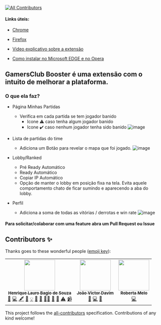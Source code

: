 <!-- ALL-CONTRIBUTORS-BADGE:START - Do not remove or modify this section -->
[![All Contributors](https://img.shields.io/badge/all_contributors-3-orange.svg?style=flat-square)](#contributors-)
<!-- ALL-CONTRIBUTORS-BADGE:END -->

#### Links úteis:
* [Chrome](https://chrome.google.com/webstore/detail/gamersclub-booster/dahnmmlhchpmmlgebpkpaofbefjdlpin)

* [Firefox](https://addons.mozilla.org/pt-BR/firefox/addon/gamersclub-booster/)

* [Video explicativo sobre a extensão](https://youtu.be/nmxw6xjsIjc)

* [Como instalar no Microsoft EDGE e no Opera](https://youtu.be/rELLprJ15ug)

## GamersClub Booster é uma extensão com o intuito de melhorar a plataforma.

### O que ela faz?
- Página Minhas Partidas
  - Verifica em cada partida se tem jogador banido
    - Icone :warning: caso tenha algum jogador banido
    - Icone ✔️ caso nenhum jogador tenha sido banido
    ![image](https://user-images.githubusercontent.com/1070818/107768732-ad0d4180-6d15-11eb-93d6-9ce156ecdad5.png)

- Lista de partidas do time  
  - Adiciona um Botão para revelar o mapa que foi jogado.
  ![image](https://user-images.githubusercontent.com/1070818/107768870-dc23b300-6d15-11eb-9499-c32a7fdd732b.png)

- Lobby/Ranked  
  - Pré Ready Automático
  - Ready Automático
  - Copiar IP Automático
  - Opção de manter o lobby em posição fixa na tela. Evita aquele comportamento chato de ficar sumindo e aparecendo a aba do lobby.

- Perfil
  - Adiciona a soma de todas as vitórias / derrotas e win rate
  ![image](https://user-images.githubusercontent.com/1070818/107776850-e13a2f80-6d20-11eb-9f2e-84f7fb38ead5.png)

#### Para solicitar/colaborar com uma feature abra um Pull Request ou Issue

## Contributors ✨

Thanks goes to these wonderful people ([emoji key](https://allcontributors.org/docs/en/emoji-key)):

<!-- ALL-CONTRIBUTORS-LIST:START - Do not remove or modify this section -->
<!-- prettier-ignore-start -->
<!-- markdownlint-disable -->
<table>
  <tr>
    <td align="center"><a href="https://github.com/henriquelbsouza"><img src="https://avatars.githubusercontent.com/u/1070818?v=4?s=100" width="100px;" alt=""/><br /><sub><b>Henrique Lauro Bagio de Souza</b></sub></a><br /><a href="https://github.com/henriquelbsouza/gamersclub-booster/issues?q=author%3Ahenriquelbsouza" title="Bug reports">🐛</a> <a href="https://github.com/henriquelbsouza/gamersclub-booster/commits?author=henriquelbsouza" title="Code">💻</a> <a href="#content-henriquelbsouza" title="Content">🖋</a> <a href="https://github.com/henriquelbsouza/gamersclub-booster/commits?author=henriquelbsouza" title="Documentation">📖</a> <a href="#example-henriquelbsouza" title="Examples">💡</a> <a href="#ideas-henriquelbsouza" title="Ideas, Planning, & Feedback">🤔</a> <a href="#maintenance-henriquelbsouza" title="Maintenance">🚧</a> <a href="#mentoring-henriquelbsouza" title="Mentoring">🧑‍🏫</a> <a href="https://github.com/henriquelbsouza/gamersclub-booster/pulls?q=is%3Apr+reviewed-by%3Ahenriquelbsouza" title="Reviewed Pull Requests">👀</a> <a href="#tool-henriquelbsouza" title="Tools">🔧</a> <a href="https://github.com/henriquelbsouza/gamersclub-booster/commits?author=henriquelbsouza" title="Tests">⚠️</a> <a href="#video-henriquelbsouza" title="Videos">📹</a></td>
    <td align="center"><a href="https://github.com/jvdavim"><img src="https://avatars.githubusercontent.com/u/16657663?v=4?s=100" width="100px;" alt=""/><br /><sub><b>João Victor Davim</b></sub></a><br /><a href="https://github.com/henriquelbsouza/gamersclub-booster/issues?q=author%3Ajvdavim" title="Bug reports">🐛</a> <a href="https://github.com/henriquelbsouza/gamersclub-booster/commits?author=jvdavim" title="Code">💻</a> <a href="#maintenance-jvdavim" title="Maintenance">🚧</a></td>
    <td align="center"><a href="https://github.com/RobertaMelo"><img src="https://avatars.githubusercontent.com/u/31969450?v=4?s=100" width="100px;" alt=""/><br /><sub><b>Roberta Melo</b></sub></a><br /><a href="https://github.com/henriquelbsouza/gamersclub-booster/commits?author=RobertaMelo" title="Code">💻</a></td>
  </tr>
</table>

<!-- markdownlint-restore -->
<!-- prettier-ignore-end -->

<!-- ALL-CONTRIBUTORS-LIST:END -->

This project follows the [all-contributors](https://github.com/all-contributors/all-contributors) specification. Contributions of any kind welcome!

